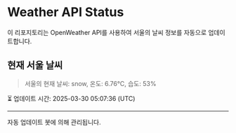 
# Weather API Status

이 리포지토리는 OpenWeather API를 사용하여 서울의 날씨 정보를 자동으로 업데이트합니다.

## 현재 서울 날씨
> 서울의 현재 날씨: snow, 온도: 6.76°C, 습도: 53%

⏳ 업데이트 시간: 2025-03-30 05:07:36 (UTC)

---
자동 업데이트 봇에 의해 관리됩니다.
